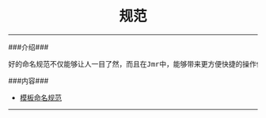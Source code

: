 # <div align="center">规范</div> #

----------

###介绍###

<pre>
好的命名规范不仅能够让人一目了然，而且在Jmr中，能够带来更方便快捷的操作体验。
</pre>

###内容###

* <a href="template-name.html">模板命名规范</a>

----------